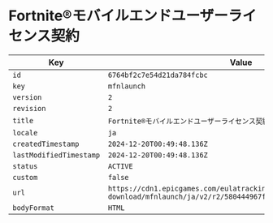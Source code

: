 # Fortnite®モバイルエンドユーザーライセンス契約

| Key | Value |
| --- | ----- |
| `id` | `6764bf2c7e54d21da784fcbc` |
| `key` | `mfnlaunch` |
| `version` | `2` |
| `revision` | `2` |
| `title` | `Fortnite®モバイルエンドユーザーライセンス契約` |
| `locale` | `ja` |
| `createdTimestamp` | `2024-12-20T00:49:48.136Z` |
| `lastModifiedTimestamp` | `2024-12-20T00:49:48.136Z` |
| `status` | `ACTIVE` |
| `custom` | `false` |
| `url` | `https://cdn1.epicgames.com/eulatracking-download/mfnlaunch/ja/v2/r2/580444967fe42b8bb6f9cc4fa424a420.pdf` |
| `bodyFormat` | `HTML` |
